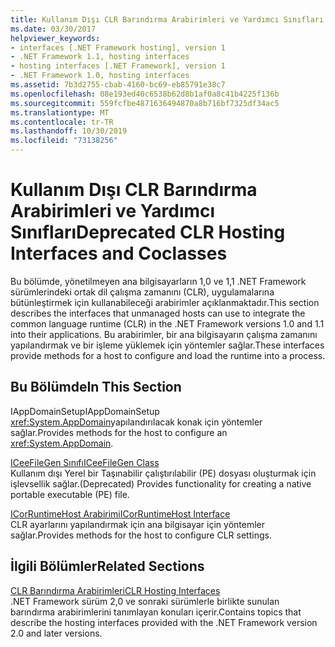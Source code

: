 ```yaml
---
title: Kullanım Dışı CLR Barındırma Arabirimleri ve Yardımcı Sınıfları
ms.date: 03/30/2017
helpviewer_keywords:
- interfaces [.NET Framework hosting], version 1
- .NET Framework 1.1, hosting interfaces
- hosting interfaces [.NET Framework], version 1
- .NET Framework 1.0, hosting interfaces
ms.assetid: 7b3d2755-cbab-4160-bc69-eb85791e38c7
ms.openlocfilehash: 08e193ed40c6538b62d8b1af0a8c41b4225f136b
ms.sourcegitcommit: 559fcfbe4871636494870a8b716bf7325df34ac5
ms.translationtype: MT
ms.contentlocale: tr-TR
ms.lasthandoff: 10/30/2019
ms.locfileid: "73138256"
---
```

# <a name="deprecated-clr-hosting-interfaces-and-coclasses"></a><span data-ttu-id="434bb-102">Kullanım Dışı CLR Barındırma Arabirimleri ve Yardımcı Sınıfları</span><span class="sxs-lookup"><span data-stu-id="434bb-102">Deprecated CLR Hosting Interfaces and Coclasses</span></span>
<span data-ttu-id="434bb-103">Bu bölümde, yönetilmeyen ana bilgisayarların 1,0 ve 1,1 .NET Framework sürümlerindeki ortak dil çalışma zamanını (CLR), uygulamalarına bütünleştirmek için kullanabileceği arabirimler açıklanmaktadır.</span><span class="sxs-lookup"><span data-stu-id="434bb-103">This section describes the interfaces that unmanaged hosts can use to integrate the common language runtime (CLR) in the .NET Framework versions 1.0 and 1.1 into their applications.</span></span> <span data-ttu-id="434bb-104">Bu arabirimler, bir ana bilgisayarın çalışma zamanını yapılandırmak ve bir işleme yüklemek için yöntemler sağlar.</span><span class="sxs-lookup"><span data-stu-id="434bb-104">These interfaces provide methods for a host to configure and load the runtime into a process.</span></span>  
  
## <a name="in-this-section"></a><span data-ttu-id="434bb-105">Bu Bölümde</span><span class="sxs-lookup"><span data-stu-id="434bb-105">In This Section</span></span>  
 <span data-ttu-id="434bb-106">IAppDomainSetup</span><span class="sxs-lookup"><span data-stu-id="434bb-106">IAppDomainSetup</span></span>  
 <span data-ttu-id="434bb-107"><xref:System.AppDomain>yapılandırılacak konak için yöntemler sağlar.</span><span class="sxs-lookup"><span data-stu-id="434bb-107">Provides methods for the host to configure an <xref:System.AppDomain>.</span></span>  
  
 [<span data-ttu-id="434bb-108">ICeeFileGen Sınıfı</span><span class="sxs-lookup"><span data-stu-id="434bb-108">ICeeFileGen Class</span></span>](../../../../docs/framework/unmanaged-api/hosting/iceefilegen-class.md)  
 <span data-ttu-id="434bb-109">Kullanım dışı Yerel bir Taşınabilir çalıştırılabilir (PE) dosyası oluşturmak için işlevsellik sağlar.</span><span class="sxs-lookup"><span data-stu-id="434bb-109">(Deprecated) Provides functionality for creating a native portable executable (PE) file.</span></span>  
  
 [<span data-ttu-id="434bb-110">ICorRuntimeHost Arabirimi</span><span class="sxs-lookup"><span data-stu-id="434bb-110">ICorRuntimeHost Interface</span></span>](../../../../docs/framework/unmanaged-api/hosting/icorruntimehost-interface.md)  
 <span data-ttu-id="434bb-111">CLR ayarlarını yapılandırmak için ana bilgisayar için yöntemler sağlar.</span><span class="sxs-lookup"><span data-stu-id="434bb-111">Provides methods for the host to configure CLR settings.</span></span>  
  
## <a name="related-sections"></a><span data-ttu-id="434bb-112">İlgili Bölümler</span><span class="sxs-lookup"><span data-stu-id="434bb-112">Related Sections</span></span>  
 [<span data-ttu-id="434bb-113">CLR Barındırma Arabirimleri</span><span class="sxs-lookup"><span data-stu-id="434bb-113">CLR Hosting Interfaces</span></span>](../../../../docs/framework/unmanaged-api/hosting/clr-hosting-interfaces.md)  
 <span data-ttu-id="434bb-114">.NET Framework sürüm 2,0 ve sonraki sürümlerle birlikte sunulan barındırma arabirimlerini tanımlayan konuları içerir.</span><span class="sxs-lookup"><span data-stu-id="434bb-114">Contains topics that describe the hosting interfaces provided with the .NET Framework version 2.0 and later versions.</span></span>
